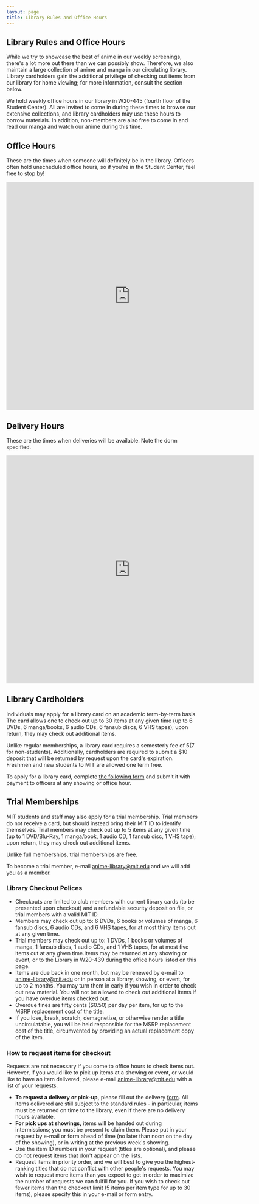 ```yaml
---
layout: page
title: Library Rules and Office Hours
---
```


Library Rules and Office Hours
------------------------------

While we try to showcase the best of anime in our weekly screenings, there's a lot more out there than we can possibly show. Therefore, we also maintain a large collection of anime and manga in our circulating library. Library cardholders gain the additional privilege of checking out items from our library for home viewing; for more information, consult the section below.

We hold weekly office hours in our library in W20-445 (fourth floor of the Student Center). All are invited to come in during these times to browse our extensive collections, and library cardholders may use these hours to borrow materials. In addition, non-members are also free to come in and read our manga and watch our anime during this time.

Office Hours
------------

These are the times when someone will definitely be in the library. Officers often hold unscheduled office hours, so if you're in the Student Center, feel free to stop by!
<center><iframe src="http://www.google.com/calendar/embed?mode=WEEK&amp;height=800&amp;wkst=1&amp;bgcolor=%23FFFFFF&amp;src=ed9b6ocj7rk8g1629i4dfo7mac%40group.calendar.google.com&amp;color=%232952A3&amp;ctz=America%2FNew_York" style=" border-width:0 " width="650" height="600" frameborder="0" scrolling="no"></iframe></center>

Delivery Hours
--------------

These are the times when deliveries will be available. Note the dorm specified.
<center><iframe src="https://www.google.com/calendar/embed?mode=WEEK&height=800&wkst=1&bgcolor=%23FFFFFF&src=j95uplb43ar4ihpkofeu2eeltk%40group.calendar.google.com&color=%232952A3&ctz=America/New_York" style="border: 0" width="650" height="600" frameborder="0" scrolling="no"></iframe></center>

Library Cardholders
-------------------

Individuals may apply for a library card on an academic term-by-term basis. The card allows one to check out up to 30 items at any given time (up to 6 DVDs, 6 manga/books, 6 audio CDs, 6 fansub discs, 6 VHS tapes); upon return, they may check out additional items.

Unlike regular memberships, a library card requires a semesterly fee of $5 ($7 for non-students). Additionally, cardholders are required to submit a $10 deposit that will be returned by request upon the card's expiration. Freshmen and new students to MIT are allowed one term free.

To apply for a library card, complete [the following form](anime_membershipform.pdf) and submit it with payment to officers at any showing or office hour.

Trial Memberships
-----------------

MIT students and staff may also apply for a trial membership. Trial members do not receive a card, but should instead bring their MIT ID to identify themselves. Trial members may check out up to 5 items at any given time (up to 1 DVD/Blu-Ray, 1 manga/book, 1 audio CD, 1 fansub disc, 1 VHS tape); upon return, they may check out additional items.

Unlike full memberships, trial memberships are free.

To become a trial member, e-mail <anime-library@mit.edu> and we will add you as a member.

### Library Checkout Polices

-   Checkouts are limited to club members with current library cards (to be presented upon checkout) and a refundable security deposit on file, or trial members with a valid MIT ID.
-   Members may check out up to: 6 DVDs, 6 books or volumes of manga, 6 fansub discs, 6 audio CDs, and 6 VHS tapes, for at most thirty items out at any given time.
-   Trial members may check out up to: 1 DVDs, 1 books or volumes of manga, 1 fansub discs, 1 audio CDs, and 1 VHS tapes, for at most five items out at any given time.Items may be returned at any showing or event, or to the Library in W20-439 during the office hours listed on this page.
-   Items are due back in one month, but may be renewed by e-mail to <anime-library@mit.edu> or in person at a library, showing, or event, for up to 2 months. You may turn them in early if you wish in order to check out new material. You will not be allowed to check out additional items if you have overdue items checked out.
-   Overdue fines are fifty cents ($0.50) per day per item, for up to the MSRP replacement cost of the title.
-   If you lose, break, scratch, demagnetize, or otherwise render a title uncirculatable, you will be held responsible for the MSRP replacement cost of the title, circumvented by providing an actual replacement copy of the item.

### How to request items for checkout

Requests are not necessary if you come to office hours to check items out. However, if you would like to pick up items at a showing or event, or would like to have an item delivered, please e-mail <anime-library@mit.edu> with a list of your requests.

-   **To request a delivery or pick-up,** please fill out the delivery [form](delivery.php). All items delivered are still subject to the standard rules - in particular, items must be returned on time to the library, even if there are no delivery hours available.
-   **For pick ups at showings,** items will be handed out during intermissions; you must be present to claim them. Please put in your request by e-mail or form ahead of time (no later than noon on the day of the showing), or in writing at the previous week's showing.
-   Use the item ID numbers in your request (titles are optional), and please do not request items that don't appear on the lists.
-   Request items in priority order, and we will best to give you the highest-ranking titles that do not conflict with other people's requests. You may wish to request more items than you expect to get in order to maximize the number of requests we can fulfill for you. If you wish to check out fewer items than the checkout limit (5 items per item type for up to 30 items), please specify this in your e-mail or form entry.

